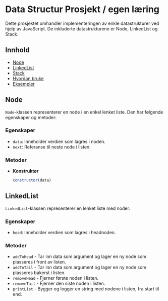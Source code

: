 # Data Structur Prosjekt / egen læring

Dette prosjektet omhandler implementeringen av enkle datastrukturer ved hjelp av JavaScript. De inkluderte datastrukturene er Node, LinkedList og Stack.

## Innhold

- [Node](#node)
- [LinkedList](#linkedlist)
- [Stack](#stack)
- [Hvordan bruke](#hvordan-bruke)
- [Eksempler](#eksempler)

## Node

`Node`-klassen representerer en node i en enkel lenket liste. Den har følgende egenskaper og metoder:

### Egenskaper

- `data`: Inneholder verdien som lagres i noden.
- `next`: Referanse til neste node i listen.

### Metoder

- **Konstruktør**
  ```javascript
  constructor(data)

## LinkedList

`LinkedList`-klassen representerer en lenket liste med noder. 

### Egenskaper

- `head`: Inneholder verdien som lagres i headnoden.

### Metoder
- `addToHead` - Tar inn data som argument og lager en ny node som plasseres i front av listen.
- `addToTail` - Tar inn data som argument og lager en ny node som plasseres bakerst i listen.
- `removeHead` - Fjerner første noden i listen.
- `removeTail` - Fjerner den siste noden i listen.
- `printList` - Bygger og logger en string med nodene i listen, fra start til end.
